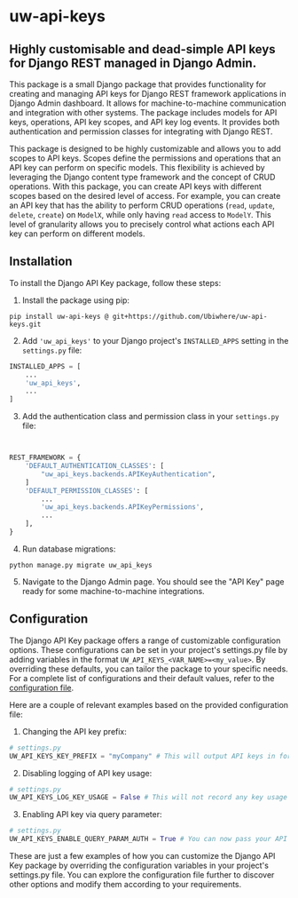 # uw-api-keys
## Highly customisable and dead-simple API keys for Django REST managed in Django Admin.

This package is a small Django package that provides functionality for creating and managing API keys for Django REST framework applications in Django Admin dashboard. 
It allows for machine-to-machine communication and integration with other systems. 
The package includes models for API keys, operations, API key scopes, and API key log events.
It provides both authentication and permission classes for integrating with Django REST.

This package is designed to be highly customizable and allows you to add scopes to API keys. 
Scopes define the permissions and operations that an API key can perform on specific models. 
This flexibility is achieved by leveraging the Django content type framework and the concept of CRUD operations.
With this package, you can create API keys with different scopes based on the desired level of access. 
For example, you can create an API key that has the ability to perform CRUD operations (`read`, `update`, `delete`, `create`) on `ModelX`, while only having `read` access to `ModelY`. 
This level of granularity allows you to precisely control what actions each API key can perform on different models.

## Installation

To install the Django API Key package, follow these steps:

1. Install the package using pip:

```shell
pip install uw-api-keys @ git+https://github.com/Ubiwhere/uw-api-keys.git
```

2. Add `'uw_api_keys'` to your Django project's `INSTALLED_APPS` setting in the `settings.py` file:

```python
INSTALLED_APPS = [
    ...
    'uw_api_keys',
    ...
]
```

3. Add the authentication class and permission class in your `settings.py` file:

```python


REST_FRAMEWORK = {
    'DEFAULT_AUTHENTICATION_CLASSES': [
        "uw_api_keys.backends.APIKeyAuthentication",
    ]
    'DEFAULT_PERMISSION_CLASSES': [
        ...
        'uw_api_keys.backends.APIKeyPermissions',
        ...
    ],
}
```

4. Run database migrations:
```shell
python manage.py migrate uw_api_keys
```

5. Navigate to the Django Admin page. You should see the "API Key" page ready for some machine-to-machine integrations.

## Configuration

The Django API Key package offers a range of customizable configuration options. 
These configurations can be set in your project's settings.py file by adding variables in the format `UW_API_KEYS_<VAR_NAME>=<my_value>`. 
By overriding these defaults, you can tailor the package to your specific needs. For a complete list of configurations and their default values, refer to the [configuration file](https://github.com/Ubiwhere/uw-api-keys/blob/main/src/uw_api_keys/conf.py#L7).

Here are a couple of relevant examples based on the provided configuration file:

1. Changing the API key prefix:
```python
# settings.py
UW_API_KEYS_KEY_PREFIX = "myCompany" # This will output API keys in format: myCompany_Bo9hYkRG6tfZUofF3VBen9uIo1FvGuIt_rwkWPaVRCJEoaQVkEJJsKfraElINSiLL
```

2. Disabling logging of API key usage:
```python
# settings.py
UW_API_KEYS_LOG_KEY_USAGE = False # This will not record any key usage activity and will hide the logging model from django admin
```

3. Enabling API key via query parameter:
```python
# settings.py
UW_API_KEYS_ENABLE_QUERY_PARAM_AUTH = True # You can now pass your API key via query param with "?Api-Key=<yourKey>"
```

These are just a few examples of how you can customize the Django API Key package by overriding the configuration variables in your project's settings.py file. 
You can explore the configuration file further to discover other options and modify them according to your requirements.
